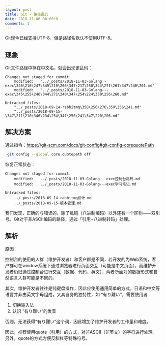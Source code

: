 ```yaml
---
layout: post
title: Git - 路径乱码
date: 2018-11-06 00:00:0
comments: 1
---
```


Git现今已经支持UTF-8，但是路径名默认不使用UTF-8。

## 现象

Git文件路径中存在中文名，就会出现该乱码：

```
Changes not staged for commit:
	modified:   "../_posts/2018-11-03-Golang - exec\346\216\247\345\210\266\345\217\260\344\271\261\347\240\201.md"
	modified:   "../_posts/2018-11-03-Golang---exec\345\255\246\344\271\240\347\254\224\350\256\260.md"

Untracked files:
	"../_posts/2018-09-14-rabbitmq\350\256\276\350\256\241.md"
	"../_posts/2018-09-15-\347\211\210\346\234\254\347\256\241\347\220\206.md"
```

## 解决方案

通过指令：https://git-scm.com/docs/git-config#git-config-corequotePath

```bash
 git config --global core.quotepath off
```

恢复正常状态：

```
Changes not staged for commit:
	modified:   ../_posts/2018-11-03-Golang - exec控制台乱码.md
	modified:   ../_posts/2018-11-03-Golang---exec学习笔记.md

Untracked files:
	../_posts/2018-09-14-rabbitmq设计.md
	../_posts/2018-09-15-版本管理.md
```

我们发现，正确的与错误的，除了乱码（八进制编码）以外还有一个区别——双引号。Git对于非ASCII编码的路径，通过「引用+八进制转码」处理。

## 解析

原因：

控制台的使用的人群（维护开发者）和客户群是不同，若开发的为Web系统，客户群可在window系统下通过浏览器进行页面交互（可能是中文页面），而维护开发者仍旧通过控制台进行交互（数据、代码、英文），两者所面对的数据形式和自然语言人群可能是不同的。

其次，维护开发者往往是纯键盘操作，因此应使用通用简单的方式。日语和中文等语言并非由英文字母组成，又其自身的独特性，如 “有り難い”，需要使用者

1. 切换输入法
2. 认识 “有り難い”的发音

否则，无法获得“有り難い”这个词，因此增加了维护开发者的工作量和难度。

因此，推荐使用quote（引用）的方式，对非ASCII（非英文）的字符进行处理。另外，quote的方式方便反斜杠等特殊符号。







